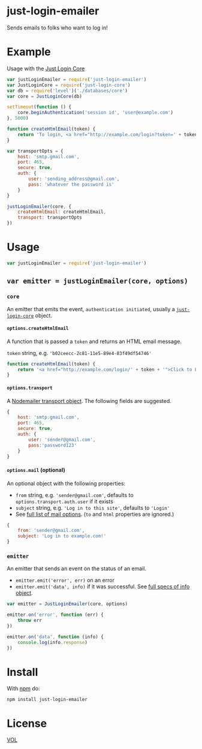 just-login-emailer
==================

Sends emails to folks who want to log in!

# Example

Usage with the [Just Login Core](http://github.com/coding-in-the-wild/just-login-core)

```js
var justLoginEmailer = require('just-login-emailer')
var JustLoginCore = require('just-login-core')
var db = require('level')('./databases/core')
var core = JustLoginCore(db)

setTimeout(function () {
	core.beginAuthentication('session id', 'user@example.com')
}, 5000)

function createHtmlEmail(token) {
	return 'To login, <a href="http://example.com/login?token=' + token + '">click here</a>!'
}

var transportOpts = {
	host: 'smtp.gmail.com',
	port: 465,
	secure: true,
	auth: {
		user: 'sending_address@gmail.com',
		pass: 'whatever the password is'
	}
}

justLoginEmailer(core, {
	createHtmlEmail: createHtmlEmail,
	transport: transportOpts
})
```

# Usage

```js
var justLoginEmailer = require('just-login-emailer')
```

## `var emitter = justLoginEmailer(core, options)`

### `core`

An emitter that emits the event, `authentication initiated`, usually a [`just-login-core`](http://github.com/coding-in-the-wild/just-login-core) object.

#### `options.createHtmlEmail`

A function that is passed a `token` and returns an HTML email message.

`token` string, e.g. `'b02ceecc-2c81-11e5-89e4-83f49df54746'`

```js
function createHtmlEmail(token) {
	return '<a href="http://example.com/login/' + token + '">Click to Login!</a>'
}
```

#### `options.transport`

A [Nodemailer transport object](https://github.com/andris9/nodemailer-smtp-transport#usage). The following fields are suggested.

```js
{
	host: 'smtp.gmail.com',
	port: 465,
	secure: true,
	auth: {
		user: 'sender@gmail.com',
		pass:'password123'
	}
}
```

#### `options.mail` (optional)

An optional object with the following properties:

- `from` string, e.g. `'sender@gmail.com'`, defaults to `options.transport.auth.user` if it exists
- `subject` string, e.g. `'Log in to this site'`, defaults to `'Login'`
- See [full list of mail options](https://github.com/andris9/Nodemailer#e-mail-message-fields). (`to` and `html` properties are ignored.)

```js
{
	from: 'sender@gmail.com',
	subject: 'Log in to example.com!'
}
```

### `emitter`

An emitter that sends an event on the status of an email.

- `emitter.emit('error', err)` on an error
- `emitter.emit('data', info)` if it was successful. See [full specs of info object](https://github.com/andris9/Nodemailer#sending-mail).

```js
var emitter = JustLoginEmailer(core, options)

emitter.on('error', function (err) {
	throw err
})

emitter.on('data', function (info) {
	console.log(info.response)
})
```

# Install

With [npm](http://nodejs.org/download) do:

	npm install just-login-emailer

# License

[VOL](http://veryopenlicense.com)
